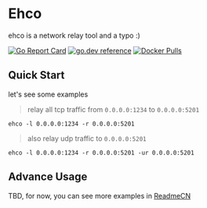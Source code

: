# Ehco

ehco is a network relay tool and a typo :)

[![Go Report Card](https://goreportcard.com/badge/github.com/Ehco1996/ehco)](https://goreportcard.com/report/github.com/Ehco1996/ehco)
[![go.dev reference](https://img.shields.io/badge/go.dev-reference-007d9c?logo=go&logoColor=white&style=flat-square)](https://pkg.go.dev/github.com/Ehco1996/ehco)
[![Docker Pulls](https://img.shields.io/docker/pulls/ehco1996/ehco)](https://hub.docker.com/r/ehco1996/ehco)

## Quick Start

let's see some examples

> relay all tcp traffic from `0.0.0.0:1234` to `0.0.0.0:5201`

`ehco -l 0.0.0.0:1234 -r 0.0.0.0:5201`

> also relay udp traffic  to `0.0.0.0:5201`

`ehco -l 0.0.0.0:1234 -r 0.0.0.0:5201 -ur 0.0.0.0:5201`

## Advance Usage

TBD, for now, you can see more examples in [ReadmeCN](README.md)
